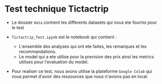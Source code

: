 ﻿# Test technique Tictactrip


 * Le dossier ```data``` contient les differents datasets qui nous ete fournis pour le test
 * ```Tictactrip_Test.ipynb``` est le notebook qui contient :
   * L'ensemble des analyses qui ont ete faites, les remarques et les recommandations.
   * Le model qui a ete utilise pour la prevision des prix ainsi les metrics utilises pour l'evaluation du model.
  
 * Pour realiser ce test, nous avons utilise la plateforme ```Google Colab``` qui nous permet d'avoir des ressources que nous n'avions pas en local.
